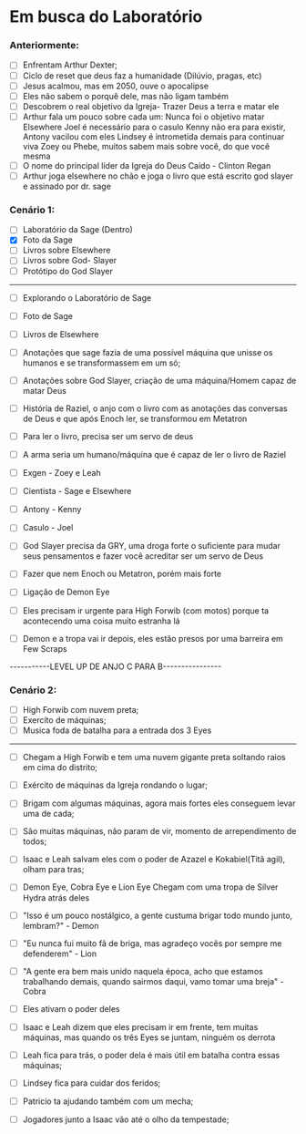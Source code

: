 # Em busca do Laboratório

### Anteriormente:

- [ ] Enfrentam Arthur Dexter;
- [ ] Ciclo de reset que deus faz a humanidade (Dilúvio, pragas, etc)
- [ ] Jesus acalmou, mas em 2050, ouve o apocalipse
- [ ] Eles não sabem o porquê dele, mas não ligam também
- [ ] Descobrem o real objetivo da Igreja- Trazer Deus a terra e matar ele
- [ ] Arthur fala um pouco sobre cada um:
      Nunca foi o objetivo matar Elsewhere
      Joel é necessário para o casulo
      Kenny não era para existir, Antony vacilou com eles
      Lindsey é intrometida demais para continuar viva
      Zoey ou Phebe, muitos sabem mais sobre você, do que você mesma
- [ ] O nome do principal líder da Igreja do Deus Caído - Clinton Regan
- [ ] Arthur joga elsewhere no chão e joga o livro que está escrito god slayer e assinado por dr. sage

### Cenário 1:

- [ ] Laboratório da Sage (Dentro)
- [x] Foto da Sage
- [ ] Livros sobre Elsewhere
- [ ] Livros sobre God- Slayer
- [ ] Protótipo do God Slayer

---

- [ ] Explorando o Laboratório de Sage
- [ ] Foto de Sage
- [ ] Livros de Elsewhere
- [ ] Anotações que sage fazia de uma possível máquina que unisse os humanos e se transformassem em um só;
- [ ] Anotações sobre God Slayer, criação de uma máquina/Homem capaz de matar Deus
- [ ] História de Raziel, o anjo com o livro com as anotações das conversas de Deus e que após Enoch ler, se transformou em Metatron
- [ ] Para ler o livro, precisa ser um servo de deus
- [ ] A arma seria um humano/máquina que é capaz de ler o livro de Raziel

- [ ] Exgen - Zoey e Leah
- [ ] Cientista - Sage e Elsewhere
- [ ] Antony - Kenny
- [ ] Casulo - Joel

- [ ] God Slayer precisa da GRY, uma droga forte o suficiente para mudar seus pensamentos e fazer você acreditar ser um servo de Deus
- [ ] Fazer que nem Enoch ou Metatron, porém mais forte

- [ ] Ligação de Demon Eye
- [ ] Eles precisam ir urgente para High Forwib (com motos) porque ta acontecendo uma coisa muito estranha lá
- [ ] Demon e a tropa vai ir depois, eles estão presos por uma barreira em Few Scraps

-----------LEVEL UP DE ANJO C PARA B----------------

### Cenário 2:

- [ ] High Forwib com nuvem preta;
- [ ] Exercíto de máquinas;
- [ ] Musica foda de batalha para a entrada dos 3 Eyes

---

- [ ] Chegam a High Forwib e tem uma nuvem gigante preta soltando raios em cima do distrito;
- [ ] Exército de máquinas da Igreja rondando o lugar;

- [ ] Brigam com algumas máquinas, agora mais fortes eles conseguem levar uma de cada;
- [ ] São muitas máquinas, não param de vir, momento de arrependimento de todos;
- [ ] Isaac e Leah salvam eles com o poder de Azazel e Kokabiel(Titã agil), olham para tras;

- [ ] Demon Eye, Cobra Eye e Lion Eye Chegam com uma tropa de Silver Hydra atrás deles
- [ ] "Isso é um pouco nostálgico, a gente custuma brigar todo mundo junto, lembram?" - Demon
- [ ] "Eu nunca fui muito fã de briga, mas agradeço vocês por sempre me defenderem" - Lion
- [ ] "A gente era bem mais unido naquela época, acho que estamos trabalhando demais, quando sairmos daqui, vamo tomar uma breja" - Cobra
- [ ] Eles ativam o poder deles

- [ ] Isaac e Leah dizem que eles precisam ir em frente, tem muitas máquinas, mas quando os três Eyes se juntam, ninguém os derrota
- [ ] Leah fica para trás, o poder dela é mais útil em batalha contra essas máquinas;
- [ ] Lindsey fica para cuidar dos feridos;
- [ ] Patricio ta ajudando também com um mecha;

- [ ] Jogadores junto a Isaac vão até o olho da tempestade;
